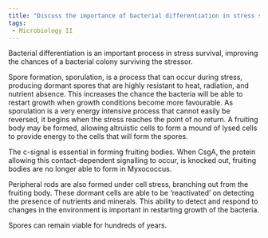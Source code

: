 ```yaml
---
title: "Discuss the importance of bacterial differentiation in stress survival and its implications on the formation of spores and other dormant states. "
tags:
 - Microbiology II
---
```

Bacterial differentiation is an important process in stress survival, improving the chances of a bacterial colony surviving the stressor.  

Spore formation, sporulation, is a process that can occur during stress, producing dormant spores that are highly resistant to heat, radiation, and nutrient absence. This increases the chance the bacteria will be able to restart growth when growth conditions become more favourable. As sporulation is a very energy intensive process that cannot easily be reversed, it begins when the stress reaches the point of no return. A fruiting body may be formed, allowing altruistic cells to form a mound of lysed cells to provide energy to the cells that will form the spores.  

The c-signal is essential in forming fruiting bodies. When CsgA, the protein allowing this contact-dependent signalling to occur, is knocked out, fruiting bodies are no longer able to form in Myxococcus.  

Peripheral rods are also formed under cell stress, branching out from the fruiting body. These dormant cells are able to be ‘reactivated’ on detecting the presence of nutrients and minerals. This ability to detect and respond to changes in the environment is important in restarting growth of the bacteria.  

Spores can remain viable for hundreds of years.  
